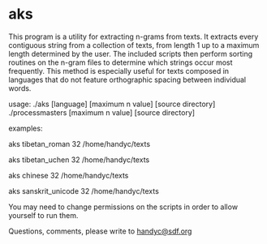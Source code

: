 # aks
This program is a utility for extracting n-grams from texts.
It extracts every contiguous string from a collection of texts,
from length 1 up to a maximum length determined by the user.
The included scripts then perform sorting routines on the
n-gram files to determine which strings occur most frequently.
This method is especially useful for texts composed in languages
that do not feature orthographic spacing between individual
words.

usage:
./aks [language] [maximum n value] [source directory]
./processmasters [maximum n value] [source directory]

examples:

aks tibetan_roman 32 /home/handyc/texts

aks tibetan_uchen 32 /home/handyc/texts

aks chinese 32 /home/handyc/texts

aks sanskrit_unicode 32 /home/handyc/texts

You may need to change permissions on the scripts in order to allow yourself
to run them.

Questions, comments, please write to handyc@sdf.org

